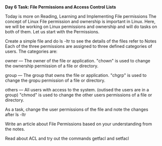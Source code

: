 **Day 6 Task: File Permissions and Access Control Lists**

Today is more on Reading, Learning and Implementing File permissions
The concept of Linux File permission and ownership is important in Linux. Here, we will be working on Linux permissions and ownership and will do tasks on both of them. Let us start with the Permissions.

Create a simple file and do ls -ltr to see the details of the files refer to Notes
Each of the three permissions are assigned to three defined categories of users. The categories are:

 owner   —   The owner of the file or  application.
"chown" is used to change the ownership permission of a file or directory.

 group   —   The group that owns the file or application.
"chgrp" is used to change the gropu permission of a file or directory.

 others  —   All users with access to the system. (outised the users are in a group)
"chmod" is used to change the other users permissions of a file or directory.

As a task, change the user permissions of the file and note the changes after ls -ltr

Write an article about File Permissions based on your understanding from the notes.

Read about ACL and try out the commands getfacl and setfacl
